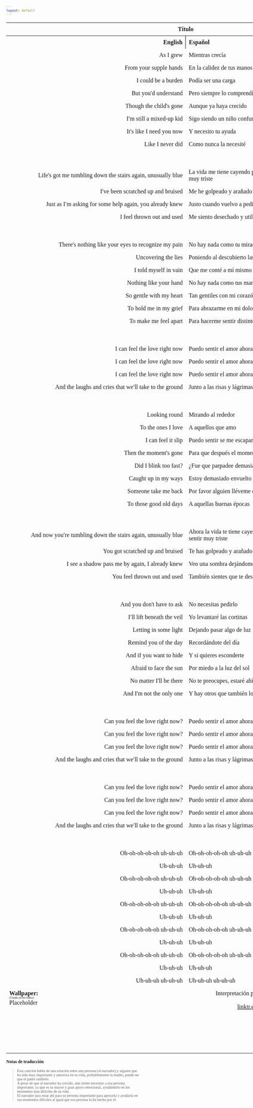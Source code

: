 ```yaml
---
layout: default
---
```

<!-- VARIABLES -->
<script>
    //
    //CANCION
    var cancion = "Tristam - Can You Feel the Love";
    //
    //WALLPAPER
    var titulo = "Oficial";
    var texto = "Aquí";
    var wfuente = "";
    //
    //PISTAS
    var vocals = "";
    var instrumental = "";
    //
    //VIDEO LOSSELESS
    var videoText = "Catbox"; 
    var videoLink = "https://www.youtube.com/watch?v=Mlv3_wQhDEc";
    //
    //ARTISTA 1
    var artist = "Tristam";
    var tidal = "https://tidal.com/browse/artist/4919619";
    var spotify = "https://open.spotify.com/artist/28Ky95tmlHktB96DBUoB0g";
    var instagram = "https://www.instagram.com/itsmetristam/";
    var twitter = "https://twitter.com/TristamOfficial";
    var soundcloud = "https://soundcloud.com/tristam";
    var website = "https://www.tristam.me/";
    var facebook = "https://www.facebook.com/Theofficialtristam/";
    var youtube = "https://www.youtube.com/c/tristam";
    var reddit  = "https://www.reddit.com/r/Tristam/";
    var discord = "";
    //
    //ARTISTA 2
    var artist2 = "";
    var tidal2 = "";
    var spotify2 = "";
    var instagram2 = "";
    var twitter2 = "";
    var soundcloud2 = "";
    var website2 = "";
    var facebook2 = "";
    var youtube2 = "";
    var discord2 = "";
    //
    //ARTISTA 3
    var artist3 = "";
    var tidal3 = "";
    var spotify3 = "";
    var instagram3 = "";
    var twitter3 = "";
    var soundcloud3 = "";
    var website3 = "";
    var facebook3 = "";
    var youtube3 = "";
    var discord3 = "";
   //
</script>
<!-- ESTILOS -->

<head>
    <style>
        body {
            font-family: "Times New Roman", Times, serif;
            font-size: 62.5%;
            width: 100%;
        }
        table {
            border-collapse: collapse;
            font-size: 1rem;
            width: 120ch;
        }
        th,
        td {
            padding: 8px;
        }
        tr td:first-child {
            text-align: right;
        }
        tr td:nth-child(2) {
            text-align: left;
        }
        .titulo {
            text-align: center;
        }
        .ingles {
            text-align: right;
            width: 50%;
        }
        .espanol {
            text-align: left;
            width: 50%;
        }
        .borde-derecho {
            border-right: 1px solid black;
        }
        .mitad-tamano {
            font-size: 50%;
            display: block;
            margin-top: -2px;
            margin-bottom: 0px;
        }
        .top-align {
            vertical-align: top;
        }
        .align-left {
            text-align: left;
        }
        .mid-align {
            vertical-align: middle;
        }
        .tab {
            display: inline-block;
            margin-left: 1.5rem;
        }
    </style>
</head>
<!-- CUERPO CON LA TABLA -->

<body>
    <table>
        <tr>
            <th colspan="4" class="titulo">Título</th>
        </tr>
        <tr>
            <th colspan="2" class="ingles borde-derecho">English</th>
            <th colspan="2" class="espanol">Español</th>
        </tr>
        <!-- INICIAR AQUI LA LETRA <td colspan="2"> -->
        <tr><td colspan="2">As I grew</td><td colspan="2">Mientras crecía</td></tr><tr><td colspan="2">From your supple hands</td><td colspan="2">En la calidez de tus manos</td></tr><tr><td colspan="2">I could be a burden</td><td colspan="2">Podía ser una carga</td></tr><tr><td colspan="2">But you′d understand</td><td colspan="2">Pero siempre lo comprendías</td></tr><tr><td colspan="2">Though the child's gone</td><td colspan="2">Aunque ya haya crecido</td></tr><tr><td colspan="2">I′m still a mixed-up kid</td><td colspan="2">Sigo siendo un niño confundido</td></tr><tr><td colspan="2">It's like I need you now</td><td colspan="2">Y necesito tu ayuda</td></tr><tr><td colspan="2">Like I never did</td><td colspan="2">Como nunca la necesité</td></tr><tr><td colspan="2">ㅤ</td><td colspan="2">ㅤ</td></tr><tr><td colspan="2">Life's got me tumbling down the stairs again, unusually blue</td><td colspan="2">La vida me tiene cayendo por las escaleras otra vez, haciéndome sentir muy triste</td></tr><tr><td colspan="2">I′ve been scratched up and bruised</td><td colspan="2">Me he golpeado y arañado</td></tr><tr><td colspan="2">Just as I′m asking for some help again, you already knew</td><td colspan="2">Justo cuando vuelvo a pedir ayuda, tú ya sabías que...</td></tr><tr><td colspan="2">I feel thrown out and used</td><td colspan="2">Me siento desechado y utilizado</td></tr><tr><td colspan="2">ㅤ</td><td colspan="2">ㅤ</td></tr><tr><td colspan="2">There's nothing like your eyes to recognize my pain</td><td colspan="2">No hay nada como tu mirada para reconocer mi dolor</td></tr><tr><td colspan="2">Uncovering the lies</td><td colspan="2">Poniendo al descubierto las mentiras</td></tr><tr><td colspan="2">I told myself in vain</td><td colspan="2">Que me conté a mí mismo en vano</td></tr><tr><td colspan="2">Nothing like your hand</td><td colspan="2">No hay nada como tus manos</td></tr><tr><td colspan="2">So gentle with my heart</td><td colspan="2">Tan gentiles con mi corazón</td></tr><tr><td colspan="2">To hold me in my grief</td><td colspan="2">Para abrazarme en mi dolor</td></tr><tr><td colspan="2">To make me feel apart</td><td colspan="2">Para hacerme sentir distinto</td></tr><tr><td colspan="2">ㅤ</td><td colspan="2">ㅤ</td></tr><tr><td colspan="2">I can feel thе love right now</td><td colspan="2">Puedo sentir el amor ahora mismo</td></tr><tr><td colspan="2">I can feel the love right now</td><td colspan="2">Puedo sentir el amor ahora mismo</td></tr><tr><td colspan="2">I can feel thе love right now</td><td colspan="2">Puedo sentir el amor ahora mismo</td></tr><tr><td colspan="2">And the laughs and cries that we′ll take to the ground</td><td colspan="2">Junto a las risas y lágrimas que nos acompañarán</td></tr><tr><td colspan="2">ㅤ</td><td colspan="2">ㅤ</td></tr><tr><td colspan="2">Looking round</td><td colspan="2">Mirando al rededor</td></tr><tr><td colspan="2">To the ones I love</td><td colspan="2">A aquellos que amo</td></tr><tr><td colspan="2">I can feel it slip</td><td colspan="2">Puedo sentir se me escapan</td></tr><tr><td colspan="2">Then the moment's gone</td><td colspan="2">Para que después el momento desaparezca</td></tr><tr><td colspan="2">Did I blink too fast?</td><td colspan="2">¿Fue que parpadee demasiado rápido?</td></tr><tr><td colspan="2">Caught up in my ways</td><td colspan="2">Estoy demasiado envuelto a mis asuntos</td></tr><tr><td colspan="2">Someone take me back</td><td colspan="2">Por favor alguien lléveme de vuelta</td></tr><tr><td colspan="2">To those good old days</td><td colspan="2">A aquellas buenas épocas</td></tr><tr><td colspan="2">ㅤ</td><td colspan="2">ㅤ</td></tr><tr><td colspan="2">And now you′re tumbling down the stairs again, unusually blue</td><td colspan="2">Ahora la vida te tiene cayendo por las escaleras otra vez, haciéndote sentir muy triste</td></tr><tr><td colspan="2">You got scratched up and bruised</td><td colspan="2">Te has golpeado y arañado</td></tr><tr><td colspan="2">I see a shadow pass me by again, I already knew</td><td colspan="2">Veo una sombra dejándome atrás de nuevo, ya lo sabía</td></tr><tr><td colspan="2">You feel thrown out and used</td><td colspan="2">También sientes que te desecharon y utilizaron</td></tr><tr><td colspan="2">ㅤ</td><td colspan="2">ㅤ</td></tr><tr><td colspan="2">And you don't have to ask</td><td colspan="2">No necesitas pedirlo</td></tr><tr><td colspan="2">I′ll lift beneath the veil</td><td colspan="2">Yo levantaré las cortinas</td></tr><tr><td colspan="2">Letting in some light</td><td colspan="2">Dejando pasar algo de luz</td></tr><tr><td colspan="2">Remind you of the day</td><td colspan="2">Recordándote del día</td></tr><tr><td colspan="2">And if you want to hide</td><td colspan="2">Y si quieres esconderte</td></tr><tr><td colspan="2">Afraid to face the sun</td><td colspan="2">Por miedo a la luz del sol</td></tr><tr><td colspan="2">No matter I'll be there</td><td colspan="2">No te preocupes, estaré ahí contigo</td></tr><tr><td colspan="2">And I'm not the only one</td><td colspan="2">Y hay otros que también lo harán</td></tr><tr><td colspan="2">ㅤ</td><td colspan="2">ㅤ</td></tr><tr><td colspan="2">Can you feel the love right now?</td><td colspan="2">Puedo sentir el amor ahora mismo</td></tr><tr><td colspan="2">Can you feel the love right now?</td><td colspan="2">Puedo sentir el amor ahora mismo</td></tr><tr><td colspan="2">Can you feel the love right now?</td><td colspan="2">Puedo sentir el amor ahora mismo</td></tr><tr><td colspan="2">And the laughs and cries that we′ll take to the ground</td><td colspan="2">Junto a las risas y lágrimas que nos acompañarán<br></td></tr><tr><td colspan="2">ㅤ</td><td colspan="2">ㅤ</td></tr><tr><td colspan="2">Can you feel the love right now?</td><td colspan="2">Puedo sentir el amor ahora mismo</td></tr><tr><td colspan="2">Can you feel the love right now?</td><td colspan="2">Puedo sentir el amor ahora mismo</td></tr><tr><td colspan="2">Can you feel the love right now?</td><td colspan="2">Puedo sentir el amor ahora mismo</td></tr><tr><td colspan="2">And the laughs and cries that we′ll take to the ground</td><td colspan="2">Junto a las risas y lágrimas que nos acompañarán</td></tr><tr><td colspan="2">ㅤ</td><td colspan="2">ㅤ</td></tr><tr><td colspan="2">Oh-oh-oh-oh-oh uh-uh-uh</td><td colspan="2">Oh-oh-oh-oh-oh uh-uh-uh</td></tr><tr><td colspan="2">Uh-uh-uh</td><td colspan="2">Uh-uh-uh</td></tr><tr><td colspan="2">Oh-oh-oh-oh-oh uh-uh-uh</td><td colspan="2">Oh-oh-oh-oh-oh uh-uh-uh</td></tr><tr><td colspan="2">Uh-uh-uh</td><td colspan="2">Uh-uh-uh</td></tr><tr><td colspan="2">Oh-oh-oh-oh-oh uh-uh-uh</td><td colspan="2">Oh-oh-oh-oh-oh uh-uh-uh</td></tr><tr><td colspan="2">Uh-uh-uh</td><td colspan="2">Uh-uh-uh</td></tr><tr><td colspan="2">Oh-oh-oh-oh-oh uh-uh-uh</td><td colspan="2">Oh-oh-oh-oh-oh uh-uh-uh</td></tr><tr><td colspan="2">Uh-uh-uh</td><td colspan="2">Uh-uh-uh</td></tr><tr><td colspan="2">Oh-oh-oh-oh-oh uh-uh-uh</td><td colspan="2">Oh-oh-oh-oh-oh uh-uh-uh</td></tr><tr><td colspan="2">Uh-uh-uh</td><td colspan="2">Uh-uh-uh</td></tr><tr><td colspan="2">Uh-uh-uh uh-uh-uh</td><td colspan="2">Uh-uh-uh uh-uh-uh</td></tr>
        <!-- FINAL DE LA LETRA <td colspan="2"> -->
        <tr>
            <td class="top-align align-left" style="text-align: left;"><span id="spanWallpaper"><b>Wallpaper:</b><span class="mitad-tamano">(Usado
                        en mi
                        video)</span><span id="FuenteW1">Placeholder</span></span>
            </td>
            <td class="top-align" style="text-align: left;"><span id="UrlsArtista1"></span></td>
            <td class="top-align" style="text-align: right;">Interpretación por: <b>Argel H</b><br>Redes:<br><a
                    href="https://linktr.ee/iamargelh" target="_blank">linktr.ee/iamargelh</a></td>
            <td class="top-align align-left" width="140ch"><img src="https://i.imgur.com/RQLfOkU.gif" width="80ch"><br><img src="https://i.imgur.com/C9e5Y6D.png" width="80ch" style="box-shadow: inset 0 0 0 1000px rgb(0, 0, 0);"></td>
        </tr>
    </table>
    <!-- INFIERNO DE LOS SCIRPT -->
    <script>
        var tituloc = document.querySelector(".titulo");
        tituloc.textContent = cancion;
        tituloc.style.textAlign = "center";
        document.title = "(ArgelH-Subs) " + cancion;
        var fuenteW1 = document.getElementById("FuenteW1");
        fuenteW1.innerHTML = titulo + ": ";
        var enlace = document.createElement("a");
        var link = document.querySelector("link[rel~='icon']");
        link = document.createElement("link");
        link.rel = "icon";
        document.head.appendChild(link);
        link.href = "https://i.imgur.com/yDkaBI1.png";
        if (wfuente) {
            enlace.href = wfuente;
            enlace.target = "_blank";
        }
        enlace.textContent = texto;
        enlace.style.fontStyle = "italic";
        fuenteW1.appendChild(enlace);
        if (vocals || instrumental) {
            var spanWallpaper = document.getElementById("spanWallpaper");
            spanWallpaper.appendChild(document.createElement("br"));
            var audiosSpan = document.createElement("span");
            audiosSpan.innerHTML = "<strong>Audios:</strong>";
            spanWallpaper.parentNode.insertBefore(audiosSpan, spanWallpaper.nextSibling);
            var extractedText = document.createElement("span");
            extractedText.textContent = "(Extraídos de la canción)";
            extractedText.style.fontSize = "50%";
            extractedText.style.display = "block";
            extractedText.style.marginTop = "-2px";
            extractedText.style.marginBottom = "0px";
            audiosSpan.appendChild(extractedText);
            if (vocals) {
                var vocalsLink = document.createElement("a");
                vocalsLink.href = vocals;
                vocalsLink.target = "_blank";
                vocalsLink.textContent = "Acapella";
                audiosSpan.appendChild(vocalsLink);
                audiosSpan.appendChild(document.createElement("br"));
            }
            if (instrumental) {
                var instrumentalLink = document.createElement("a");
                instrumentalLink.href = instrumental;
                instrumentalLink.target = "_blank";
                instrumentalLink.textContent = "Instrumental";
                audiosSpan.appendChild(instrumentalLink);
            }
        }
    </script>
    <script>
        var celdaUrlsArtista1 = document.getElementById("UrlsArtista1");
        var artistName = document.createElement("strong");
        artistName.textContent = artist + ":";
        celdaUrlsArtista1.appendChild(artistName);
        celdaUrlsArtista1.appendChild(document.createElement("br")); // AÑADE UN SALTO DE LINEA DESPUES DEL ARTISTA
        if (tidal) {
            var enlaceTidal = document.createElement("a");
            enlaceTidal.href = tidal;
            enlaceTidal.target = "_blank";
            enlaceTidal.textContent = "Tidal";
            celdaUrlsArtista1.appendChild(enlaceTidal);
            celdaUrlsArtista1.appendChild(document.createElement("br"));
        }
        if (spotify) {
            var UrlsArtista1potify = document.createElement("a");
            UrlsArtista1potify.href = spotify;
            UrlsArtista1potify.target = "_blank";
            UrlsArtista1potify.textContent = "Spotify";
            celdaUrlsArtista1.appendChild(UrlsArtista1potify);
            celdaUrlsArtista1.appendChild(document.createElement("br"));
        }
        if (soundcloud) {
            var UrlsArtista1oundCloud = document.createElement("a");
            UrlsArtista1oundCloud.href = soundcloud;
            UrlsArtista1oundCloud.target = "_blank";
            UrlsArtista1oundCloud.textContent = "SoundCloud";
            celdaUrlsArtista1.appendChild(UrlsArtista1oundCloud);
            celdaUrlsArtista1.appendChild(document.createElement("br"));
        }
        if (youtube) {
            var enlaceYouTube = document.createElement("a");
            enlaceYouTube.href = youtube;
            enlaceYouTube.target = "_blank";
            enlaceYouTube.textContent = "YouTube";
            celdaUrlsArtista1.appendChild(enlaceYouTube);
            celdaUrlsArtista1.appendChild(document.createElement("br"));
        }
        if (website) {
            var enlaceWebsite = document.createElement("a");
            enlaceWebsite.href = website;
            enlaceWebsite.target = "_blank";
            enlaceWebsite.textContent = "Website";
            celdaUrlsArtista1.appendChild(enlaceWebsite);
            celdaUrlsArtista1.appendChild(document.createElement("br"));
        }
        if (discord) {
            var enlacereddit = document.createElement("a");
            enlacereddit.href = reddit;
            enlacereddit.target = "_blank";
            enlacereddit.textContent = "Reddit";
            celdaUrlsArtista1.appendChild(enlacereddit);
            celdaUrlsArtista1.appendChild(document.createElement("br"));
        }
        if (discord) {
            var enlacediscord = document.createElement("a");
            enlacediscord.href = discord;
            enlacediscord.target = "_blank";
            enlacediscord.textContent = "Discord";
            celdaUrlsArtista1.appendChild(enlacediscord);
            celdaUrlsArtista1.appendChild(document.createElement("br"));
        }
        if (instagram) {
            var enlaceInstagram = document.createElement("a");
            enlaceInstagram.href = instagram;
            enlaceInstagram.target = "_blank";
            enlaceInstagram.textContent = "Instagram";
            celdaUrlsArtista1.appendChild(enlaceInstagram);
            celdaUrlsArtista1.appendChild(document.createElement("br"));
        }
        if (facebook) {
            var enlaceFacebook = document.createElement("a");
            enlaceFacebook.href = facebook;
            enlaceFacebook.target = "_blank";
            enlaceFacebook.textContent = "Facebook";
            celdaUrlsArtista1.appendChild(enlaceFacebook);
            celdaUrlsArtista1.appendChild(document.createElement("br"));
        }
        if (twitter) {
            var enlacetwitter = document.createElement("a");
            enlacetwitter.href = twitter;
            enlacetwitter.target = "_blank";
            enlacetwitter.textContent = "Twitter";
            celdaUrlsArtista1.appendChild(enlacetwitter);
        }
    </script>
    <script>
        if (artist2) {
            var celdaUrlsArtista1 = document.getElementById("UrlsArtista1");
            celdaUrlsArtista1.appendChild(document.createElement("br"));
            celdaUrlsArtista1.appendChild(document.createElement("br"));
            var celdaUrlsArtista2 = document.createElement("span");
            celdaUrlsArtista2.id = "UrlsArtista2";
            celdaUrlsArtista1.parentNode.insertBefore(celdaUrlsArtista2, celdaUrlsArtista1.nextSibling);
            var artistName2 = document.createElement("strong");
            artistName2.textContent = artist2 + ":";
            celdaUrlsArtista2.appendChild(artistName2);
            celdaUrlsArtista2.appendChild(document.createElement("br"));
            if (tidal2) {
                var enlaceTidal = document.createElement("a");
                enlaceTidal.href = tidal2;
                enlaceTidal.target = "_blank";
                enlaceTidal.textContent = "Tidal";
                celdaUrlsArtista2.appendChild(enlaceTidal);
                celdaUrlsArtista2.appendChild(document.createElement("br"));
            }
            if (spotify2) {
                var UrlsArtista1potify = document.createElement("a");
                UrlsArtista1potify.href = spotify2;
                UrlsArtista1potify.target = "_blank";
                UrlsArtista1potify.textContent = "Spotify";
                celdaUrlsArtista2.appendChild(UrlsArtista1potify);
                celdaUrlsArtista2.appendChild(document.createElement("br"));
            }
            if (soundcloud2) {
                var UrlsArtista1oundCloud = document.createElement("a");
                UrlsArtista1oundCloud.href = soundcloud2;
                UrlsArtista1oundCloud.target = "_blank";
                UrlsArtista1oundCloud.textContent = "SoundCloud";
                celdaUrlsArtista2.appendChild(UrlsArtista1oundCloud);
                celdaUrlsArtista2.appendChild(document.createElement("br"));
            }
            if (youtube2) {
                var enlaceYouTube = document.createElement("a");
                enlaceYouTube.href = youtube2;
                enlaceYouTube.target = "_blank";
                enlaceYouTube.textContent = "YouTube";
                celdaUrlsArtista2.appendChild(enlaceYouTube);
                celdaUrlsArtista2.appendChild(document.createElement("br"));
            }
            if (website2) {
                var enlaceWebsite = document.createElement("a");
                enlaceWebsite.href = website;
                enlaceWebsite.target = "_blank";
                enlaceWebsite.textContent = "Website";
                celdaUrlsArtista2.appendChild(enlaceWebsite);
                celdaUrlsArtista2.appendChild(document.createElement("br"));
            }
            if (discord2) {
                var enlacediscord = document.createElement("a");
                enlacediscord.href = discord2;
                enlacediscord.target = "_blank";
                enlacediscord.textContent = "Discord";
                celdaUrlsArtista2.appendChild(enlacediscord);
                celdaUrlsArtista2.appendChild(document.createElement("br"));
            }
            if (instagram) {
                var enlaceInstagram = document.createElement("a");
                enlaceInstagram.href = instagram;
                enlaceInstagram.target = "_blank";
                enlaceInstagram.textContent = "Instagram";
                celdaUrlsArtista2.appendChild(enlaceInstagram);
                celdaUrlsArtista2.appendChild(document.createElement("br"));
            }
            if (facebook2) {
                var enlaceFacebook = document.createElement("a");
                enlaceFacebook.href = facebook2;
                enlaceFacebook.target = "_blank";
                enlaceFacebook.textContent = "Facebook";
                celdaUrlsArtista2.appendChild(enlaceFacebook);
                celdaUrlsArtista2.appendChild(document.createElement("br"));
            }
            if (twitter2) {
                var enlacetwitter = document.createElement("a");
                enlacetwitter.href = twitter2;
                enlacetwitter.target = "_blank";
                enlacetwitter.textContent = "Twitter";
                celdaUrlsArtista2.appendChild(enlacetwitter);
            }
        }
    </script>
    <script>
        if (artist3) {
            var celdaUrlsArtista2 = document.getElementById("UrlsArtista2");
            celdaUrlsArtista2.appendChild(document.createElement("br"));
            celdaUrlsArtista2.appendChild(document.createElement("br"));
            var celdaUrlsArtista3 = document.createElement("span");
            celdaUrlsArtista3.id = "UrlsArtista3";
            celdaUrlsArtista2.parentNode.insertBefore(celdaUrlsArtista3, celdaUrlsArtista2.nextSibling);
            var artistName3 = document.createElement("strong");
            artistName3.textContent = artist3 + ":";
            celdaUrlsArtista3.appendChild(artistName3);
            celdaUrlsArtista3.appendChild(document.createElement("br"));
            if (tidal3) {
                var enlaceTidal = document.createElement("a");
                enlaceTidal.href = tidal3;
                enlaceTidal.target = "_blank";
                enlaceTidal.textContent = "Tidal";
                celdaUrlsArtista3.appendChild(enlaceTidal);
                celdaUrlsArtista3.appendChild(document.createElement("br"));
            }
            if (spotify3) {
                var UrlsArtista1potify = document.createElement("a");
                UrlsArtista1potify.href = spotify3;
                UrlsArtista1potify.target = "_blank";
                UrlsArtista1potify.textContent = "Spotify";
                celdaUrlsArtista3.appendChild(UrlsArtista1potify);
                celdaUrlsArtista3.appendChild(document.createElement("br"));
            }
            if (soundcloud3) {
                var UrlsArtista1oundCloud = document.createElement("a");
                UrlsArtista1oundCloud.href = soundcloud;
                UrlsArtista1oundCloud.target = "_blank";
                UrlsArtista1oundCloud.textContent = "SoundCloud";
                celdaUrlsArtista3.appendChild(UrlsArtista1oundCloud);
                celdaUrlsArtista3.appendChild(document.createElement("br"));
            }
            if (youtube) {
                var enlaceYouTube = document.createElement("a");
                enlaceYouTube.href = youtube;
                enlaceYouTube.target = "_blank";
                enlaceYouTube.textContent = "YouTube";
                celdaUrlsArtista3.appendChild(enlaceYouTube);
                celdaUrlsArtista3.appendChild(document.createElement("br"));
            }
            if (website3) {
                var enlaceWebsite = document.createElement("a");
                enlaceWebsite.href = website3;
                enlaceWebsite.target = "_blank";
                enlaceWebsite.textContent = "Website";
                celdaUrlsArtista3.appendChild(enlaceWebsite);
                celdaUrlsArtista3.appendChild(document.createElement("br"));
            }
            if (discord3) {
                var enlacediscord = document.createElement("a");
                enlacediscord.href = discord3;
                enlacediscord.target = "_blank";
                enlacediscord.textContent = "Discord";
                celdaUrlsArtista3.appendChild(enlacediscord);
                celdaUrlsArtista3.appendChild(document.createElement("br"));
            }
            if (instagram3) {
                var enlaceInstagram = document.createElement("a");
                enlaceInstagram.href = instagram3;
                enlaceInstagram.target = "_blank";
                enlaceInstagram.textContent = "Instagram";
                celdaUrlsArtista3.appendChild(enlaceInstagram);
                celdaUrlsArtista3.appendChild(document.createElement("br"));
            }
            if (facebook3) {
                var enlaceFacebook = document.createElement("a");
                enlaceFacebook.href = facebook3;
                enlaceFacebook.target = "_blank";
                enlaceFacebook.textContent = "Facebook";
                celdaUrlsArtista3.appendChild(enlaceFacebook);
                celdaUrlsArtista3.appendChild(document.createElement("br"));
            }
            if (twitter3) {
                var enlacetwitter = document.createElement("a");
                enlacetwitter.href = twitter3;
                enlacetwitter.target = "_blank";
                enlacetwitter.textContent = "Twitter";
                celdaUrlsArtista3.appendChild(enlacetwitter);
            }
        }
    </script>
    <script>
        if (videoLink) {
            var audiosSpan = document.querySelector("#spanWallpaper + span");
            if (!audiosSpan) {
                audiosSpan = document.querySelector("#spanWallpaper");
            }
            var br = document.createElement("br");
            audiosSpan.parentNode.insertBefore(br, audiosSpan.nextSibling);
            var videoSpan = document.createElement("span");
            videoSpan.innerHTML = "<strong>Video Con Mejor Calidad:</strong>";
            br.parentNode.insertBefore(videoSpan, br.nextSibling);
            videoSpan.appendChild(document.createElement("br"));
            var videoLinkElement = document.createElement("a");
            videoLinkElement.href = videoLink;
            videoLinkElement.target = "_blank";
            videoLinkElement.textContent = videoText;
            videoSpan.appendChild(videoLinkElement);
        }
    </script>
</body>

### Notas de traducción
> Esta canción habla de una relación entre una persona (el narrador) y alguien que ha sido muy importante y amorosa en su vida, probablemente la madre, puede ser que el padre también.
> <br>A pesar de que el narrador ha crecido, aún siente necesitar a esa persona importante, ya que es su mayor y gran apoyo emocional, ayudándolo en los momentos más difíciles de su vida. 
> <br>El narrador jura estar ahí para su persona importante para apoyarla y ayudarla en sus momentos difíciles al igual que esa persona lo ha hecho por él.